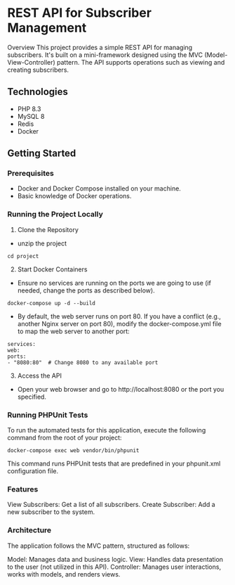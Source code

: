 # REST API for Subscriber Management
Overview
This project provides a simple REST API for managing subscribers. It's built on a mini-framework designed using the MVC (Model-View-Controller) pattern. The API supports operations such as viewing and creating subscribers.

## Technologies
* PHP 8.3
* MySQL 8
* Redis
* Docker
## Getting Started
### Prerequisites
* Docker and Docker Compose installed on your machine.
* Basic knowledge of Docker operations.
### Running the Project Locally
1. Clone the Repository
* unzip the project
```
cd project
```
2. Start Docker Containers
* Ensure no services are running on the ports we are going to use (if needed, change the ports as described below).
```
docker-compose up -d --build
```
* By default, the web server runs on port 80. If you have a conflict (e.g., another Nginx server on port 80), modify the docker-compose.yml file to map the web server to another port:
```
services:
web:
ports:
- "8080:80"  # Change 8080 to any available port
```
3. Access the API
* Open your web browser and go to http://localhost:8080 or the port you specified.
### Running PHPUnit Tests
To run the automated tests for this application, execute the following command from the root of your project:
```
docker-compose exec web vendor/bin/phpunit
```
This command runs PHPUnit tests that are predefined in your phpunit.xml configuration file.

### Features
View Subscribers: Get a list of all subscribers.
Create Subscriber: Add a new subscriber to the system.

### Architecture
The application follows the MVC pattern, structured as follows:

Model: Manages data and business logic.
View: Handles data presentation to the user (not utilized in this API).
Controller: Manages user interactions, works with models, and renders views.
